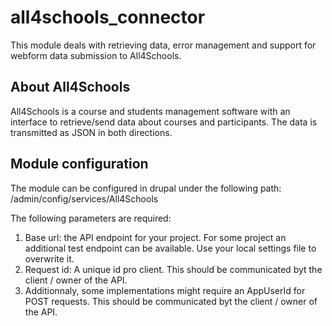 # all4schools_connector
This module deals with retrieving data, error management and support
for webform data submission to All4Schools.

## About All4Schools
All4Schools is a course and students management software with an interface
to retrieve/send data about courses and participants.
The data is transmitted as JSON in both directions.

## Module configuration
The module can be configured in drupal under the following path:
/admin/config/services/All4Schools

The following parameters are required:
1. Base url: the API endpoint for your project.
For some project an additional test endpoint can be available.
Use your local settings file to overwrite it.
2. Request id: A unique id pro client.
This should be communicated byt the client / owner of the API.
3. Additionnaly, some implementations might require
an AppUserId for POST requests.
This should be communicated byt the client / owner of the API.
